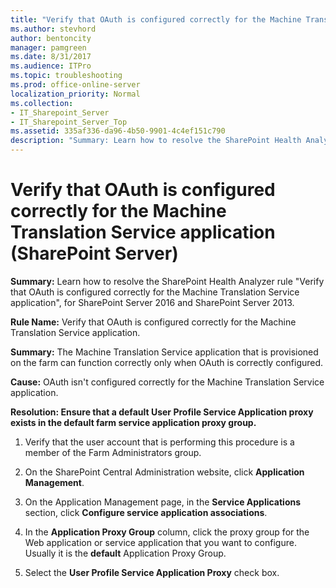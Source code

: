 ```yaml
---
title: "Verify that OAuth is configured correctly for the Machine Translation Service application (SharePoint Server)"
ms.author: stevhord
author: bentoncity
manager: pamgreen
ms.date: 8/31/2017
ms.audience: ITPro
ms.topic: troubleshooting
ms.prod: office-online-server
localization_priority: Normal
ms.collection:
- IT_Sharepoint_Server
- IT_Sharepoint_Server_Top
ms.assetid: 335af336-da96-4b50-9901-4c4ef151c790
description: "Summary: Learn how to resolve the SharePoint Health Analyzer ruleVerify that OAuth is configured correctly for the Machine Translation Service application, for SharePoint Server 2016 and SharePoint Server 2013."
---
```


# Verify that OAuth is configured correctly for the Machine Translation Service application (SharePoint Server)

 **Summary:** Learn how to resolve the SharePoint Health Analyzer rule "Verify that OAuth is configured correctly for the Machine Translation Service application", for SharePoint Server 2016 and SharePoint Server 2013. 
  
 **Rule Name:** Verify that OAuth is configured correctly for the Machine Translation Service application. 
  
 **Summary:** The Machine Translation Service application that is provisioned on the farm can function correctly only when OAuth is correctly configured. 
  
 **Cause:** OAuth isn't configured correctly for the Machine Translation Service application. 
  
 **Resolution: Ensure that a default User Profile Service Application proxy exists in the default farm service application proxy group.**
  
1. Verify that the user account that is performing this procedure is a member of the Farm Administrators group.
    
2. On the SharePoint Central Administration website, click **Application Management**.
    
3. On the Application Management page, in the **Service Applications** section, click **Configure service application associations**.
    
4. In the **Application Proxy Group** column, click the proxy group for the Web application or service application that you want to configure. Usually it is the **default** Application Proxy Group. 
    
5. Select the **User Profile Service Application Proxy** check box. 
    

